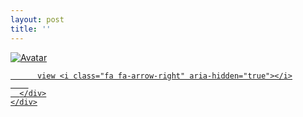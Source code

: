 ```yaml
---
layout: post
title: ''
---
```


<p class="imglist">




<div class="image-container">
  <a href="https://pic.superbed.cn/item/5daf3d7e8b58bc7bf7c25d8b.jpg"  data-fancybox="images">
    <img src="https://cxcxcx.cx/assets/img/cx/cx0007/c.jpg" alt="Avatar" class="image" />
    <div class="overlay">
      <div class="text">
        
          view <i class="fa fa-arrow-right" aria-hidden="true"></i>
        
      </div>
    </div>
  </a>
</div>




<a href="https://pic.superbed.cn/item/5daf3d7e8b58bc7bf7c25d90.jpg" data-fancybox="images"><img src="" /></a>
<a href="https://pic.superbed.cn/item/5daf3d7e8b58bc7bf7c25d95.jpg" data-fancybox="images"><img src="" /></a>
<a href="https://pic.superbed.cn/item/5daf3d7e8b58bc7bf7c25d9a.jpg" data-fancybox="images"><img src="" /></a>
<a href="https://pic.superbed.cn/item/5daf3d7e8b58bc7bf7c25da1.jpg" data-fancybox="images"><img src="" /></a>
<a href="https://pic.superbed.cn/item/5daf3d7e8b58bc7bf7c25da6.jpg" data-fancybox="images"><img src="" /></a>
<a href="https://pic.superbed.cn/item/5daf3d7e8b58bc7bf7c25dae.jpg" data-fancybox="images"><img src="" /></a>
<a href="https://pic.superbed.cn/item/5daf3d7e8b58bc7bf7c25db3.jpg" data-fancybox="images"><img src="" /></a>
<a href="https://pic.superbed.cn/item/5daf3d7e8b58bc7bf7c25db8.jpg" data-fancybox="images"><img src="" /></a>
<a href="https://pic.superbed.cn/item/5daf3d7e8b58bc7bf7c25dc0.jpg" data-fancybox="images"><img src="" /></a>
<a href="https://pic.superbed.cn/item/5daf3d7e8b58bc7bf7c25dc3.jpg" data-fancybox="images"><img src="" /></a>


</p>
